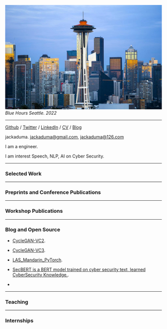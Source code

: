 ![](images/cover_4.jpeg)
*Blue Hours Seattle. 2022*

---


[Github](https://github.com/jackaduma) / [Twitter](https://twitter.com/jackaduma) / [LinkedIn]() / [CV](cv.pdf) / [Blog]()

jackaduma. jackaduma@gmail.com, jackaduma@126.com

I am a engineer.

I am interest Speech, NLP, AI on Cyber Security.


-----
### Selected Work

-----
### Preprints and Conference Publications



-----
### Workshop Publications


-----

### Blog and Open Source

* [CycleGAN-VC2](https://github.com/jackaduma/CycleGAN-VC2).

* [CycleGAN-VC3](https://github.com/jackaduma/CycleGAN-VC3). 

* [LAS_Mandarin_PyTorch](https://github.com/jackaduma/LAS_Mandarin_PyTorch). 

* [SecBERT is a BERT model trained on cyber security text, learned CyberSecurity Knowledge.](https://github.com/jackaduma/SecBERT). 
* 
-----
### Teaching 


-----

### Internships




